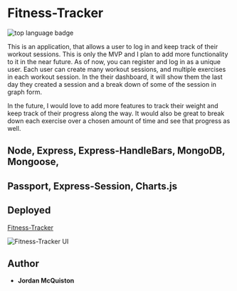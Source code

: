 # Fitness-Tracker

![top language badge](https://img.shields.io/github/languages/top/jordancley/Fitness-Tracker)

This is an application, that allows a user to log in and keep track of their workout sessions.
This is only the MVP and I plan to add more functionality to it in the near future. As of now, 
you can register and log in as a unique user. Each user can create many workout sessions,
and multiple exercises in each workout session. In the their dashboard, it will show them the
last day they created a session and a break down of some of the session in graph form.

In the future, I would love to add more features to track their weight and
keep track of their progress along the way. It would also be great to break down each exercise over a chosen amount of time and see that progress as well.

## Node, Express, Express-HandleBars, MongoDB, Mongoose, 
## Passport, Express-Session, Charts.js

## Deployed

[Fitness-Tracker](https://fast-sea-24135.herokuapp.com/)

![Fitness-Tracker UI](./public/images/Fitness-Tracker.gif)


## Author

* **Jordan McQuiston** 